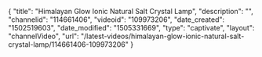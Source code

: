 {
    "title": "Himalayan Glow Ionic Natural Salt Crystal Lamp",
    "description": "",
    "channelid": "114661406",
    "videoid": "109973206",
    "date_created": "1502519603",
    "date_modified": "1505331669",
    "type": "captivate",
    "layout": "channelVideo",
    "url": "\/latest-videos\/himalayan-glow-ionic-natural-salt-crystal-lamp\/114661406-109973206"
}